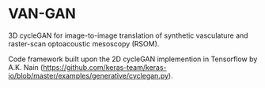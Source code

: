 # VAN-GAN
3D cycleGAN for image-to-image translation of synthetic vasculature and raster-scan optoacoustic mesoscopy (RSOM).

Code framework built upon the 2D cycleGAN implemention in Tensorflow by A.K. Nain (https://github.com/keras-team/keras-io/blob/master/examples/generative/cyclegan.py).
